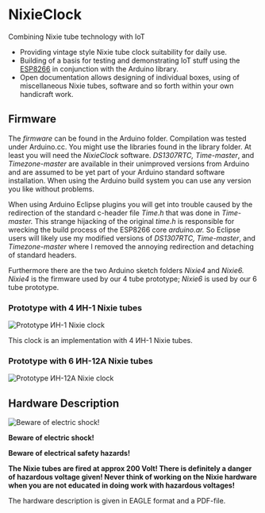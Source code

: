 ﻿# NixieClock

Combining Nixie tube technology with IoT

* Providing vintage style Nixie tube clock suitability for daily use.
* Building of a basis for testing and demonstrating IoT stuff using
  the [ESP8266](
  http://www.google.de/search?hl=de&source=hp&biw=&bih=&q=Mikrocontroller.net+ESP8266
  "Mikrocontroller.net ESP8266 - Google-Suche") in conjunction with
  the Arduino library.
* Open documentation allows designing of individual boxes, using of
  miscellaneous Nixie tubes, software and so forth within your own
  handicraft work.
  
## Firmware

The _firmware_ can be found in the Arduino folder. Compilation was
tested under Arduino.cc. You might use the libraries found in the
library folder. At least you will need the _NixieClock_
software. _DS1307RTC, Time-master_, and _Timezone-master_ are
available in their unimproved versions from Arduino and are assumed to
be yet part of your Arduino standard software installation. When using
the Arduino build system you can use any version you like without
problems.

When using Arduino Eclipse plugins you will get into trouble caused by
the redirection of the standard c-header file _Time.h_ that was done
in _Time-master._ This strange hijacking of the original _time.h_ is
responsible for wrecking the build process of the ESP8266 core
_arduino.ar._ So Eclipse users will likely use my modified versions of
_DS1307RTC, Time-master_, and _Timezone-master_ where I removed the
annoying redirection and detaching of standard headers.

Furthermore there are the two Arduino sketch folders _Nixie4_ and
_Nixie6._ _Nixie4_ is the firmware used by our 4 tube prototype;
_Nixie6_ is used by our 6 tube prototype.

### Prototype with 4 ИН-1 Nixie tubes

![Prototype ИН-1 Nixie clock](./pic/P1010273_s.jpg "4x ИН-1 tube
type")

This clock is an implementation with 4 ИН-1 Nixie tubes.

### Prototype with 6 ИН-12А Nixie tubes

![Prototype ИН-12А Nixie clock](./pic/P1010278_s.jpg "6x ИН-12А tube
type")

## Hardware Description

![Beware of electric shock!](./pic/High_Voltage.jpg "Beware of
electric shock!")

**Beware of electric shock!**

**Beware of electrical safety hazards!**

**The Nixie tubes are fired at approx 200 Volt! There is definitely a
danger of hazardous voltage given! Never think of working on the Nixie
hardware when you are not educated in doing work with hazardous
voltages!**

The hardware description is given in EAGLE format and a PDF-file.
